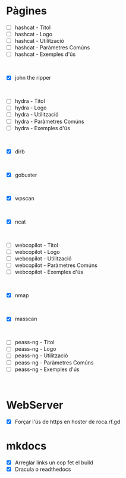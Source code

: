 # Pàgines
 
 - [ ] hashcat - Titol
 - [ ] hashcat - Logo
 - [ ] hashcat - Utilització
 - [ ] hashcat - Paràmetres Comúns
 - [ ] hashcat - Exemples d'ús

<br>

 - [X] john the ripper

<br>

 - [ ] hydra - Titol
 - [ ] hydra - Logo
 - [ ] hydra - Utilització
 - [ ] hydra - Paràmetres Comúns
 - [ ] hydra - Exemples d'ús

<br>

 - [X] dirb

<br>

 - [X] gobuster

<br>

 - [X] wpscan

<br>

 - [X] ncat

<br>

 - [ ] webcopilot - Titol
 - [ ] webcopilot - Logo
 - [ ] webcopilot - Utilització
 - [ ] webcopilot - Paràmetres Comúns
 - [ ] webcopilot - Exemples d'ús

<br>

 - [X] nmap

<br>

 - [X] masscan

<br>

 - [ ] peass-ng - Titol
 - [ ] peass-ng - Logo
 - [ ] peass-ng - Utilització
 - [ ] peass-ng - Paràmetres Comúns
 - [ ] peass-ng - Exemples d'ús

<br>

# WebServer
 - [X] Forçar l'ús de https en hoster de roca.rf.gd

# mkdocs
 - [X] Arreglar links un cop fet el build
 - [X] Dracula o readthedocs